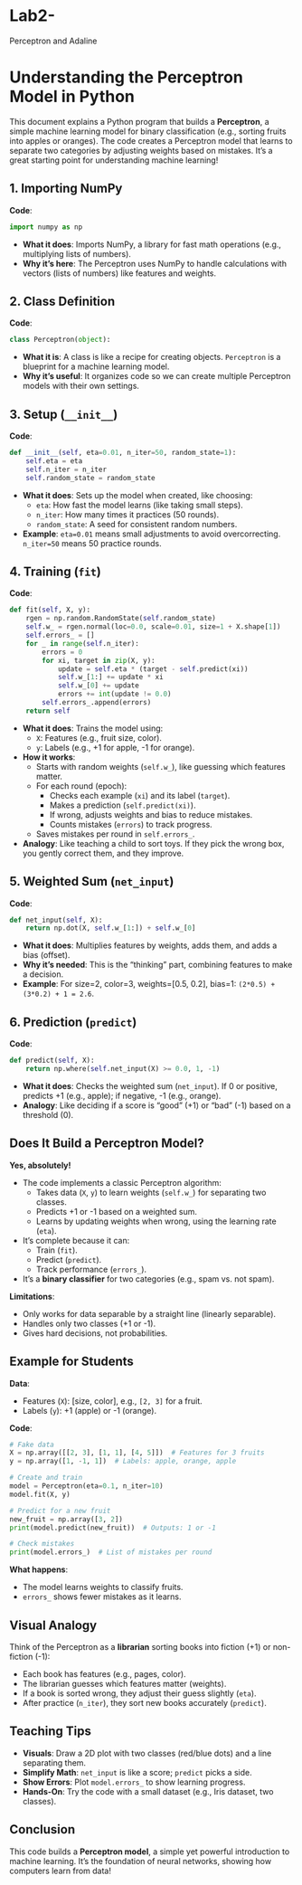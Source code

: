# Lab2-
Perceptron and Adaline
# Understanding the Perceptron Model in Python

This document explains a Python program that builds a **Perceptron**, a simple machine learning model for binary classification (e.g., sorting fruits into apples or oranges). The code creates a Perceptron model that learns to separate two categories by adjusting weights based on mistakes. It’s a great starting point for understanding machine learning!

## 1. Importing NumPy

**Code**:
```python
import numpy as np
```

- **What it does**: Imports NumPy, a library for fast math operations (e.g., multiplying lists of numbers).
- **Why it’s here**: The Perceptron uses NumPy to handle calculations with vectors (lists of numbers) like features and weights.

## 2. Class Definition

**Code**:
```python
class Perceptron(object):
```

- **What it is**: A class is like a recipe for creating objects. `Perceptron` is a blueprint for a machine learning model.
- **Why it’s useful**: It organizes code so we can create multiple Perceptron models with their own settings.

## 3. Setup (`__init__`)

**Code**:
```python
def __init__(self, eta=0.01, n_iter=50, random_state=1):
    self.eta = eta
    self.n_iter = n_iter
    self.random_state = random_state
```

- **What it does**: Sets up the model when created, like choosing:
  - `eta`: How fast the model learns (like taking small steps).
  - `n_iter`: How many times it practices (50 rounds).
  - `random_state`: A seed for consistent random numbers.
- **Example**: `eta=0.01` means small adjustments to avoid overcorrecting. `n_iter=50` means 50 practice rounds.

## 4. Training (`fit`)

**Code**:
```python
def fit(self, X, y):
    rgen = np.random.RandomState(self.random_state)
    self.w_ = rgen.normal(loc=0.0, scale=0.01, size=1 + X.shape[1])
    self.errors_ = []
    for _ in range(self.n_iter):
        errors = 0
        for xi, target in zip(X, y):
            update = self.eta * (target - self.predict(xi))
            self.w_[1:] += update * xi
            self.w_[0] += update
            errors += int(update != 0.0)
        self.errors_.append(errors)
    return self
```

- **What it does**: Trains the model using:
  - `X`: Features (e.g., fruit size, color).
  - `y`: Labels (e.g., +1 for apple, -1 for orange).
- **How it works**:
  - Starts with random weights (`self.w_`), like guessing which features matter.
  - For each round (epoch):
    - Checks each example (`xi`) and its label (`target`).
    - Makes a prediction (`self.predict(xi)`).
    - If wrong, adjusts weights and bias to reduce mistakes.
    - Counts mistakes (`errors`) to track progress.
  - Saves mistakes per round in `self.errors_`.
- **Analogy**: Like teaching a child to sort toys. If they pick the wrong box, you gently correct them, and they improve.

## 5. Weighted Sum (`net_input`)

**Code**:
```python
def net_input(self, X):
    return np.dot(X, self.w_[1:]) + self.w_[0]
```

- **What it does**: Multiplies features by weights, adds them, and adds a bias (offset).
- **Why it’s needed**: This is the “thinking” part, combining features to make a decision.
- **Example**: For size=2, color=3, weights=[0.5, 0.2], bias=1: `(2*0.5) + (3*0.2) + 1 = 2.6`.

## 6. Prediction (`predict`)

**Code**:
```python
def predict(self, X):
    return np.where(self.net_input(X) >= 0.0, 1, -1)
```

- **What it does**: Checks the weighted sum (`net_input`). If 0 or positive, predicts +1 (e.g., apple); if negative, -1 (e.g., orange).
- **Analogy**: Like deciding if a score is “good” (+1) or “bad” (-1) based on a threshold (0).

## Does It Build a Perceptron Model?

**Yes, absolutely!**
- The code implements a classic Perceptron algorithm:
  - Takes data (`X`, `y`) to learn weights (`self.w_`) for separating two classes.
  - Predicts +1 or -1 based on a weighted sum.
  - Learns by updating weights when wrong, using the learning rate (`eta`).
- It’s complete because it can:
  - Train (`fit`).
  - Predict (`predict`).
  - Track performance (`errors_`).
- It’s a **binary classifier** for two categories (e.g., spam vs. not spam).

**Limitations**:
- Only works for data separable by a straight line (linearly separable).
- Handles only two classes (+1 or -1).
- Gives hard decisions, not probabilities.

## Example for Students

**Data**:
- Features (`X`): [size, color], e.g., `[2, 3]` for a fruit.
- Labels (`y`): +1 (apple) or -1 (orange).

**Code**:
```python
# Fake data
X = np.array([[2, 3], [1, 1], [4, 5]])  # Features for 3 fruits
y = np.array([1, -1, 1])  # Labels: apple, orange, apple

# Create and train
model = Perceptron(eta=0.1, n_iter=10)
model.fit(X, y)

# Predict for a new fruit
new_fruit = np.array([3, 2])
print(model.predict(new_fruit))  # Outputs: 1 or -1

# Check mistakes
print(model.errors_)  # List of mistakes per round
```

**What happens**:
- The model learns weights to classify fruits.
- `errors_` shows fewer mistakes as it learns.

## Visual Analogy

Think of the Perceptron as a **librarian** sorting books into fiction (+1) or non-fiction (-1):
- Each book has features (e.g., pages, color).
- The librarian guesses which features matter (weights).
- If a book is sorted wrong, they adjust their guess slightly (`eta`).
- After practice (`n_iter`), they sort new books accurately (`predict`).

## Teaching Tips

- **Visuals**: Draw a 2D plot with two classes (red/blue dots) and a line separating them.
- **Simplify Math**: `net_input` is like a score; `predict` picks a side.
- **Show Errors**: Plot `model.errors_` to show learning progress.
- **Hands-On**: Try the code with a small dataset (e.g., Iris dataset, two classes).

## Conclusion

This code builds a **Perceptron model**, a simple yet powerful introduction to machine learning. It’s the foundation of neural networks, showing how computers learn from data!
